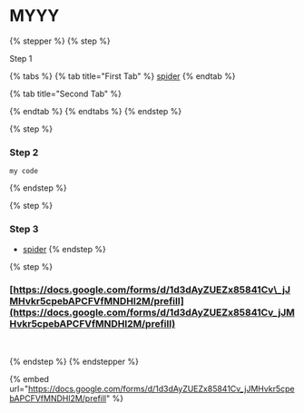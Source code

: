 # MYYY

{% stepper %}
{% step %}


Step 1

{% tabs %}
{% tab title="First Tab" %}
[spider](../../spider/ "mention")
{% endtab %}

{% tab title="Second Tab" %}

{% endtab %}
{% endtabs %}
{% endstep %}

{% step %}
### Step 2

```
my code
```
{% endstep %}

{% step %}
### Step 3

* [spider](../../spider/ "mention")
{% endstep %}

{% step %}
### [https://docs.google.com/forms/d/1d3dAyZUEZx85841Cv\_jJMHvkr5cpebAPCFVfMNDHl2M/prefill](https://docs.google.com/forms/d/1d3dAyZUEZx85841Cv_jJMHvkr5cpebAPCFVfMNDHl2M/prefill)

\
&#x20;

&#x20;


{% endstep %}
{% endstepper %}

{% embed url="https://docs.google.com/forms/d/1d3dAyZUEZx85841Cv_jJMHvkr5cpebAPCFVfMNDHl2M/prefill" %}
